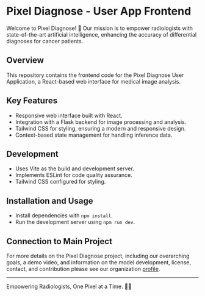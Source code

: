 # Pixel Diagnose - User App Frontend
Welcome to Pixel Diagnose! 🧠 Our mission is to empower radiologists with state-of-the-art artificial intelligence, enhancing the accuracy of differential diagnoses for cancer patients.

## Overview
This repository contains the frontend code for the Pixel Diagnose User Application, a React-based web interface for medical image analysis.

## Key Features
- Responsive web interface built with React.
- Integration with a Flask backend for image processing and analysis.
- Tailwind CSS for styling, ensuring a modern and responsive design.
- Context-based state management for handling inference data.

## Development
- Uses Vite as the build and development server.
- Implements ESLint for code quality assurance.
- Tailwind CSS configured for styling.

## Installation and Usage
- Install dependencies with `npm install`.
- Run the development server using `npm run dev`.

## Connection to Main Project
For more details on the Pixel Diagnose project, including our overarching goals, a demo video, and information on the model development, license, contact, and contribution please see our organization [profile](https://github.com/pixel-diagnose).


---

Empowering Radiologists, One Pixel at a Time. 🧠💡


